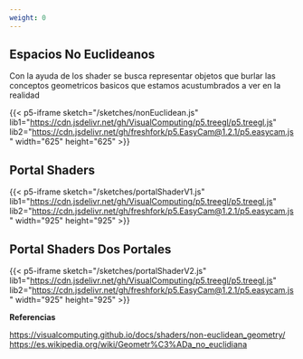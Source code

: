 ```yaml
---
weight: 0
---
```


## Espacios No Euclideanos

Con la ayuda de los shader se busca representar objetos que burlar las conceptos geometricos basicos que estamos acustumbrados a ver en la realidad

{{< p5-iframe sketch="/sketches/nonEuclidean.js" lib1="https://cdn.jsdelivr.net/gh/VisualComputing/p5.treegl/p5.treegl.js" lib2="https://cdn.jsdelivr.net/gh/freshfork/p5.EasyCam@1.2.1/p5.easycam.js" width="625" height="625" >}}


## Portal Shaders

{{< p5-iframe sketch="/sketches/portalShaderV1.js" lib1="https://cdn.jsdelivr.net/gh/VisualComputing/p5.treegl/p5.treegl.js" lib2="https://cdn.jsdelivr.net/gh/freshfork/p5.EasyCam@1.2.1/p5.easycam.js" width="925" height="925" >}}

## Portal Shaders Dos Portales

{{< p5-iframe sketch="/sketches/portalShaderV2.js" lib1="https://cdn.jsdelivr.net/gh/VisualComputing/p5.treegl/p5.treegl.js" lib2="https://cdn.jsdelivr.net/gh/freshfork/p5.EasyCam@1.2.1/p5.easycam.js" width="925" height="925" >}}

**Referencias**

https://visualcomputing.github.io/docs/shaders/non-euclidean_geometry/
https://es.wikipedia.org/wiki/Geometr%C3%ADa_no_euclidiana